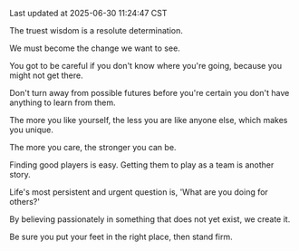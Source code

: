 Last updated at 2025-06-30 11:24:47 CST

The truest wisdom is a resolute determination.

We must become the change we want to see.

You got to be careful if you don't know where you're going, because you might not get there.

Don't turn away from possible futures before you're certain you don't have anything to learn from them.

The more you like yourself, the less you are like anyone else, which makes you unique.

The more you care, the stronger you can be.

Finding good players is easy. Getting them to play as a team is another story.

Life's most persistent and urgent question is, 'What are you doing for others?'

By believing passionately in something that does not yet exist, we create it.

Be sure you put your feet in the right place, then stand firm.

